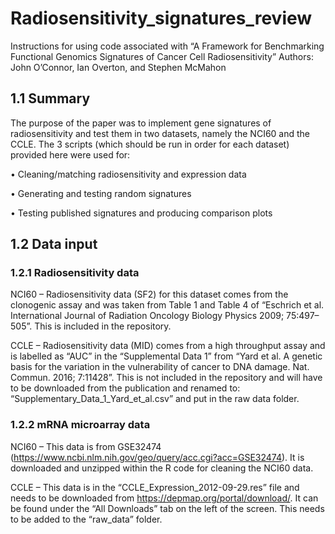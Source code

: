 # Radiosensitivity_signatures_review

Instructions for using code associated with “A Framework for Benchmarking Functional Genomics Signatures of Cancer Cell Radiosensitivity”
Authors: John O’Connor, Ian Overton, and Stephen McMahon

## 1.1	Summary 
The purpose of the paper was to implement gene signatures of radiosensitivity and test them in two datasets, namely the NCI60 and the CCLE. 
The 3 scripts (which should be run in order for each dataset) provided here were used for:

•	Cleaning/matching radiosensitivity and expression data

•	Generating and testing random signatures

•	Testing published signatures and producing comparison plots

## 1.2	Data input 

### 1.2.1	Radiosensitivity data

NCI60 – Radiosensitivity data (SF2) for this dataset comes from the clonogenic assay and was taken from Table 1 and Table 4 of “Eschrich et al. International Journal of Radiation Oncology Biology Physics 2009; 75:497–505”. This is included in the repository. 

CCLE – Radiosensitivity data (MID) comes from a high throughput assay and is labelled as “AUC” in the “Supplemental Data 1” from “Yard et al. A genetic basis for the variation in the vulnerability of cancer to DNA damage. Nat. Commun. 2016; 7:11428”. This is not included in the repository and will have to be downloaded from the publication and renamed to: “Supplementary_Data_1_Yard_et_al.csv” and put in the raw data folder. 

### 1.2.2	mRNA microarray data

NCI60 – This data is from GSE32474 (https://www.ncbi.nlm.nih.gov/geo/query/acc.cgi?acc=GSE32474). It is downloaded and unzipped within the R code for cleaning the NCI60 data.

CCLE – This data is in the “CCLE_Expression_2012-09-29.res” file and needs to be downloaded from https://depmap.org/portal/download/. It can be found under the “All Downloads” tab on the left of the screen. This needs to be added to the “raw_data” folder. 


